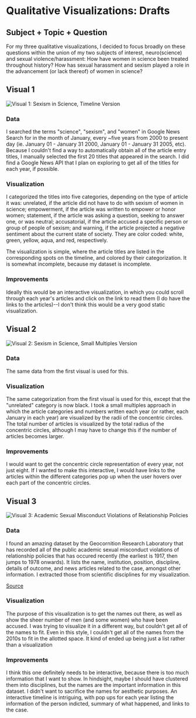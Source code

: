 # Qualitative Visualizations: Drafts

## Subject + Topic + Question

For my three qualitative visualizations, I decided to focus broadly on these questions within the union of my two subjects of interest, neuro(science) and sexual violence/harassment:
How have women in science been treated throughout history? How has sexual harassment and sexism played a role in the advancement (or lack thereof) of women in science?

## Visual 1

![Visual 1: Sexism in Science, Timeline Version]()

### Data
I searched the terms "science", "sexism", and "women" in Google News Search for in the month of January, every ~five years from 2000 to present day (ie. January 01 - January 31 2000, January 01 - January 31 2005, etc). Because I couldn't find a way to automatically obtain all of the article entry titles, I manually selected the first 20 titles that appeared in the search. I did find a Google News API that I plan on exploring to get all of the titles for each year, if possible.

### Visualization
I categorized the titles into five categories, depending on the type of article it was: unrelated, if the article did not have to do with sexism of women in science; empowerment, if the article was written to empower or honor women; statement, if the article was asking a question, seeking to answer one, or was neutral; accusatorial, if the article accused a specific person or group of people of sexism; and warning, if the article projected a negative sentiment about the current state of society. They are color coded: white, green, yellow, aqua, and red, respectively.

The visualization is simple, where the article titles are listed in the corresponding spots on the timeline, and colored by their categorization. It is somewhat incomplete, because my dataset is incomplete.

### Improvements
Ideally this would be an interactive visualization, in which you could scroll through each year's articles and click on the link to read them (I do have the links to the articles)--I don't think this would be a very good static visualization.


## Visual 2

![Visual 2: Sexism in Science, Small Multiples Version]()

### Data
The same data from the first visual is used for this.

### Visualization
The same categorization from the first visual is used for this, except that the "unrelated" category is now black. I took a small multiples approach in which the article categories and numbers written each year (or rather, each January in each year) are visualized by the radii of the concentric circles. The total number of articles is visualized by the total radius of the concentric circles, although I may have to change this if the number of articles becomes larger.

### Improvements
I would want to get the concentric circle representation of every year, not just eight. If I wanted to make this interactive, I would have links to the articles within the different categories pop up when the user hovers over each part of the concentric circles.


## Visual 3

![Visual 3: Academic Sexual Misconduct Violations of Relationship Policies]()

### Data
I found an amazing dataset by the Geocornition Research Laboratory that has recorded all of the public academic sexual misconduct violations of relationship policies that has occured recently (the earliest is 1917, then jumps to 1978 onwards). It lists the name, institution, position, discipline, details of outcome, and news articles related to the case, amongst other information. I extracted those from scientific disciplines for my visualization.

[Source](https://docs.google.com/spreadsheets/d/1CCfcCKmBqyrMbD6fEQ8Llt3eD9MpnUd5eVm2DaIrUKo/edit#gid=0)

### Visualization
The purpose of this visualization is to get the names out there, as well as show the sheer number of men (and some women) who have been accused. I was trying to visualize it in a different way, but couldn't get all of the names to fit. Even in this style, I couldn't get all of the names from the 2010s to fit in the allotted space. It kind of ended up being just a list rather than a visualization

### Improvements
I think this one definitely needs to be interactive, because there is too much information that I want to show. In hindsight, maybe I should have clustered them into disciplines, but the names are the important information in this dataset. I didn't want to sacrifice the names for aesthetic purposes. An interactive timeline is intriguing, with pop ups for each year listing the information of the person indicted, summary of what happened, and links to the case.







